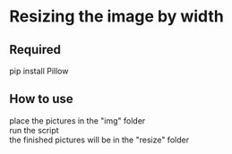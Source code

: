 # Resizing the image by width
<h2>Required</h2>
pip install Pillow
<h2>How to use</h2>
place the pictures in the "img" folder<br>
run the script<br>
the finished pictures will be in the "resize" folder
